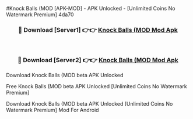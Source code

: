 #Knock Balls (MOD [APK-MOD] - APK Unlocked - [Unlimited Coins No Watermark Premium] 4da70



<div align="center">

<h3>🔴 Download [Server1] 👉👉 <a href="https://momento.my/?title=Knock_Balls_(MOD">Knock Balls (MOD Mod Apk</a></h3><br>

<h3>🔴 Download [Server2] 👉👉 <a href="https://momento.my/?title=Knock_Balls_(MOD">Knock Balls (MOD Mod Apk</a></h3>
</div>



Download Knock Balls (MOD beta APK Unlocked

Free Knock Balls (MOD beta APK Unlocked [Unlimited Coins No Watermark Premium]

Download Knock Balls (MOD beta APK Unlocked [Unlimited Coins No Watermark Premium] Mod For Android
